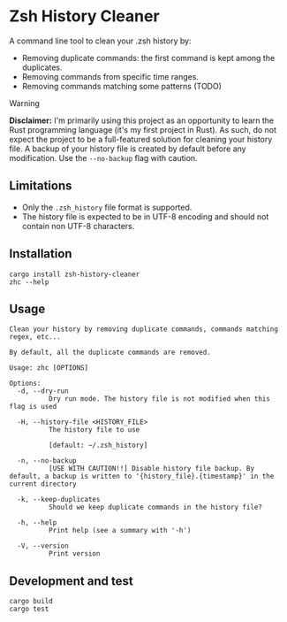 # Zsh History Cleaner

A command line tool to clean your .zsh history by:

- Removing duplicate commands: the first command is kept among the duplicates.
- Removing commands from specific time ranges.
- Removing commands matching some patterns (TODO)

> [!WARNING]  
> **Disclaimer:** I'm primarily using this project as an opportunity to learn the Rust programming language (it's my
> first project in Rust). As such, do not expect the project to be a full-featured solution for cleaning your history
> file. A backup of your history file is created by default before any modification. Use the
`--no-backup` flag with caution.

## Limitations

- Only the `.zsh_history` file format is supported.
- The history file is expected to be in UTF-8 encoding and should not contain non UTF-8 characters.

## Installation

```shell
cargo install zsh-history-cleaner
zhc --help
```

## Usage

```
Clean your history by removing duplicate commands, commands matching regex, etc...

By default, all the duplicate commands are removed.

Usage: zhc [OPTIONS]

Options:
  -d, --dry-run
          Dry run mode. The history file is not modified when this flag is used

  -H, --history-file <HISTORY_FILE>
          The history file to use

          [default: ~/.zsh_history]

  -n, --no-backup
          [USE WITH CAUTION!!] Disable history file backup. By default, a backup is written to '{history_file}.{timestamp}' in the current directory

  -k, --keep-duplicates
          Should we keep duplicate commands in the history file?

  -h, --help
          Print help (see a summary with '-h')

  -V, --version
          Print version

```

## Development and test

```shell
cargo build
cargo test
```

